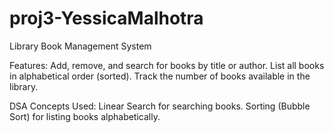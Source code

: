 # proj3-YessicaMalhotra
Library Book Management System

Features:
Add, remove, and search for books by title or author.
List all books in alphabetical order (sorted).
Track the number of books available in the library.

DSA Concepts Used:
Linear Search for searching books.
Sorting (Bubble Sort) for listing books alphabetically.
